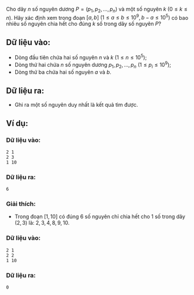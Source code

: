 <!--**<center>NGUỒN: ĐỀ THI THỬ VOI 2015 3HB (Hải phòng - Hải Dương - Hưng Yên - Bắc Giang)</center>**-->

Cho dãy $n$ số nguyên dương $P=(p_1,p_2,…,p_n)$ và một số nguyên $k\ (0≤k≤n)$. Hãy xác định xem trong đoạn $[a,b]\ (1≤a≤b≤10^9,b-a≤10^5)$ có bao nhiêu số nguyên chia hết cho đúng $k$ số trong dãy số nguyên $P$?

## Dữ liệu vào:
- Dòng đầu tiên chứa hai số nguyên $n$ và $k\ (1≤n≤10^5)$;
- Dòng thứ hai chứa $n$ số nguyên dương $p_1,p_2,…,p_n\ (1≤p_i≤10^9)$;
- Dòng thứ ba chứa hai số nguyên $a$ và $b$.

## Dữ liệu ra:
- Ghi ra một số nguyên duy nhất là kết quả tìm được.

## Ví dụ:
### Dữ liệu vào:
```
2 1
2 3
1 10
```

### Dữ liệu ra:
```
6
```

### Giải thích:
- Trong đoạn $[1,10]$ có đúng $6$ số nguyên chỉ chia hết cho $1$ số trong dãy $(2,3)$ là: $2, 3, 4, 8, 9, 10$.

### Dữ liệu vào:
```
2 1
2 2
1 10
```

### Dữ liệu ra:
```
0
```